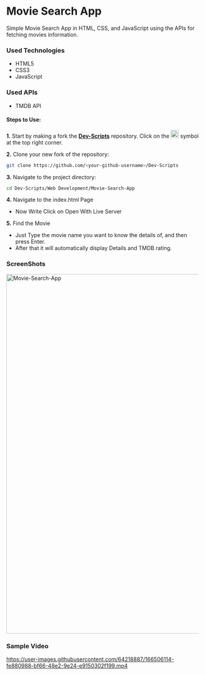 <h1>Movie Search App</h1>

<p>Simple Movie Search App in HTML, CSS, and JavaScript using the APIs for fetching movies information.</p>

<h3>Used Technologies</h3>
<ul>
  <li>HTML5</li>
  <li>CSS3</li>
  <li>JavaScript</li>
</ul>

<h3>Used APIs</h4>
<ul>
  <li>TMDB API</li>
</ul>

#### Steps to Use:

**1.** Start by making a fork the [**Dev-Scripts**](https://github.com/abhijeet007rocks8/Dev-Scripts) repository. Click on the <a href="https://github.com/abhijeet007rocks8/Dev-Scripts/fork"><img src="https://i.imgur.com/G4z1kEe.png" height="21" width="21"></a> symbol at the top right corner.

**2.** Clone your new fork of the repository:

```bash
git clone https://github.com/<your-github-username>/Dev-Scripts
```

**3.** Navigate to the project directory:

```bash
cd Dev-Scripts/Web Development/Movie-Search-App

```

**4.** Navigate to the index.html Page

- Now Write Click on Open With Live Server

**5.** Find the Movie

- Just Type the movie name you want to know the details of, and then press Enter.
- After that it will automatically display Details and TMDB rating.




<h3> ScreenShots </h3>  
<img width="943" alt="Movie-Search-App" src="https://user-images.githubusercontent.com/64218887/127524703-566caee0-ee93-4802-b6c6-6173b6fbb4f6.png">
<br>




<h3> Sample Video </h3>  

https://user-images.githubusercontent.com/64218887/166506114-fe880988-bf66-48e2-9e24-e9150302f199.mp4
<br>
